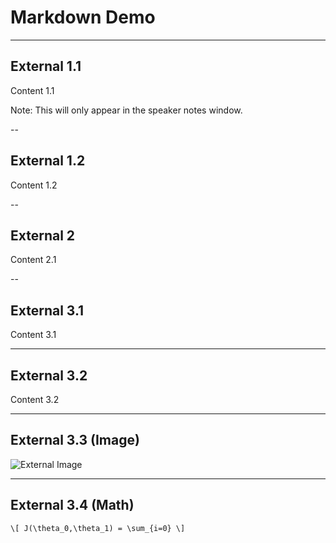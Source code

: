 # Markdown Demo


---
## External 1.1

Content 1.1

Note: This will only appear in the speaker notes window.

--
## External 1.2

Content 1.2


--
## External 2

Content 2.1


--
## External 3.1

Content 3.1

---
## External 3.2

Content 3.2

---
## External 3.3 (Image)

![External Image](https://s3.amazonaws.com/static.slid.es/logo/v2/slides-symbol-512x512.png)

---
## External 3.4 (Math)

`\[ J(\theta_0,\theta_1) = \sum_{i=0} \]`

